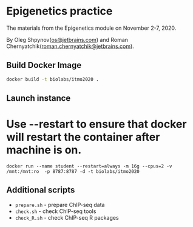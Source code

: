 Epigenetics practice
====================

The materials from the Epigenetics module on November 2-7, 2020. 

By Oleg Shpynov(os@jetbrains.com) and Roman Chernyatchik(roman.chernyatchik@jetbrains.com).



Build Docker Image
------------------

```bash
docker build -t biolabs/itmo2020 .
```



Launch instance
----------------------

# Use --restart to ensure that docker will restart the container after machine is on.
```
docker run --name student --restart=always -m 16g --cpus=2 -v /mnt:/mnt:ro  -p 8787:8787 -d -t biolabs/itmo2020
```

Additional scripts
------------------
* `prepare.sh` - prepare ChIP-seq data
* `check.sh` - check ChIP-seq tools
* `check_R.sh` - check ChIP-seq R packages